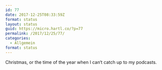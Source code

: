 ```yaml
---
id: 77
date: 2017-12-25T08:33:59Z
format: status
layout: status
guid: https://micro.hartl.co/?p=77
permalink: /2017/12/25/77/
categories:
  - Allgemein
format: status
---
```

Christmas, or the time of the year when I can‘t catch up to my podcasts.